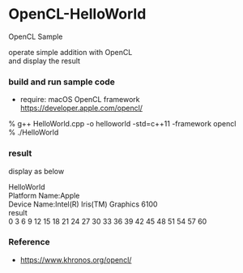 OpenCL-HelloWorld
===============

OpenCL Sample <br/>

operate simple addition with OpenCL<br/>
and display the result <br/>

### build and run sample code
- require: macOS  OpenCL framework <br/>
https://developer.apple.com/opencl/ <br/>
 
% g++ HelloWorld.cpp -o helloworld -std=c++11 -framework opencl <br/>
% ./HelloWorld <br/>  


### result 
display as below <br/>

HelloWorld <br/>
Platform Name:Apple <br/>
Device Name:Intel(R) Iris(TM) Graphics 6100 <br/>
 result  <br/>
0 3 6 9 12 15 18 21 24 27 30 33 36 39 42 45 48 51 54 57 60  <br/>


### Reference <br/>
- https://www.khronos.org/opencl/



